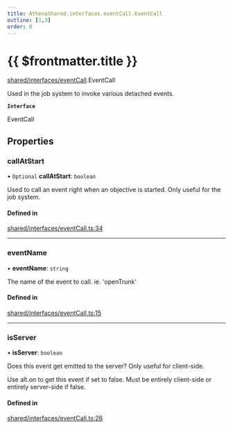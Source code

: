 ```yaml
---
title: AthenaShared.interfaces.eventCall.EventCall
outline: [1,3]
order: 0
---
```


# {{ $frontmatter.title }}


[shared/interfaces/eventCall](../modules/shared_interfaces_eventCall.md).EventCall

Used in the job system to invoke various detached events.

**`Interface`**

EventCall

## Properties

### callAtStart

• `Optional` **callAtStart**: `boolean`

Used to call an event right when an objective is started.
Only useful for the job system.

#### Defined in

[shared/interfaces/eventCall.ts:34](https://github.com/Stuyk/altv-athena/blob/d68aa20/src/core/shared/interfaces/eventCall.ts#L34)

___

### eventName

• **eventName**: `string`

The name of the event to call.
ie. 'openTrunk'

#### Defined in

[shared/interfaces/eventCall.ts:15](https://github.com/Stuyk/altv-athena/blob/d68aa20/src/core/shared/interfaces/eventCall.ts#L15)

___

### isServer

• **isServer**: `boolean`

Does this event get emitted to the server?
Only useful for client-side.

Use alt.on to get this event if set to false.
Must be entirely client-side or entirely server-side if false.

#### Defined in

[shared/interfaces/eventCall.ts:26](https://github.com/Stuyk/altv-athena/blob/d68aa20/src/core/shared/interfaces/eventCall.ts#L26)
